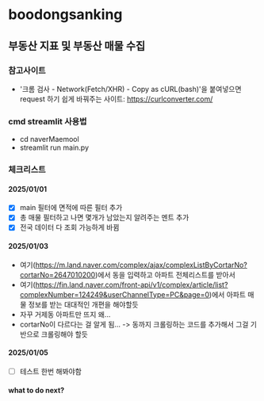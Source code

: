 # boodongsanking
## 부동산 지표 및 부동산 매물 수집
### 참고사이트
+ '크롬 검사 - Network(Fetch/XHR) - Copy as cURL(bash)'을 붙여넣으면 request 하기 쉽게 바꿔주는 사이트: https://curlconverter.com/
### cmd streamlit 사용법
+ cd naverMaemool
+ streamlit run main.py
### 체크리스트
#### 2025/01/01
+[x] main 필터에 면적에 따른 필터 추가
+[x] 총 매물 필터하고 나면 몇개가 남았는지 알려주는 멘트 추가
+[x] 전국 데이터 다 조회 가능하게 바뀜
#### 2025/01/03
- 여기(https://m.land.naver.com/complex/ajax/complexListByCortarNo?cortarNo=2647010200)에서 동을 입력하고 아파트 전체리스트를 받아서
- 여기(https://fin.land.naver.com/front-api/v1/complex/article/list?complexNumber=124249&userChannelType=PC&page=0)에서 아파트 매물 정보를 받는 대대적인 개편을 해야할듯
- 자꾸 거제동 아파트만 뜨지 왜...
- cortarNo이 다르다는 걸 알게 됨... -> 동까지 크롤링하는 코드를 추가해서 그걸 기반으로 크롤링해야 할듯
#### 2025/01/05
+ [ ] 테스트 한번 해봐야함
#### what to do next?